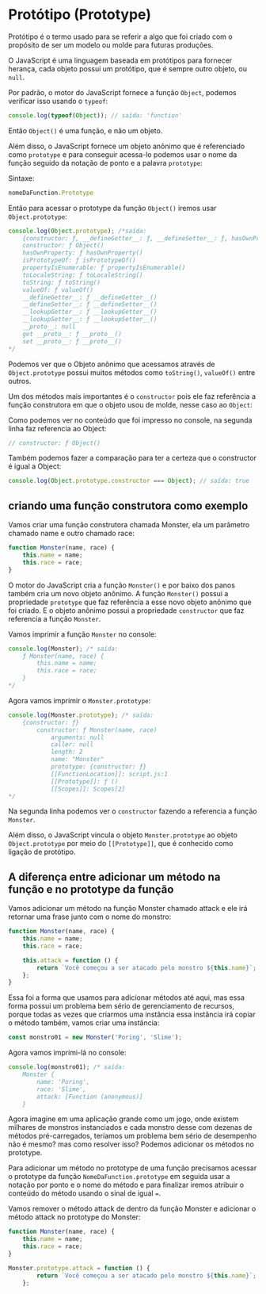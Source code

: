# Protótipo (Prototype)

Protótipo é o termo usado para se referir a algo que foi criado com o propósito de ser um modelo ou molde para futuras produções.

O JavaScript é uma linguagem baseada em protótipos  para fornecer herança, cada objeto possui um protótipo, que é sempre outro objeto, ou `null`.

Por padrão, o motor do JavaScript fornece a função `Object`, podemos verificar isso usando o `typeof`:

```js
console.log(typeof(Object)); // saída: 'function'
```

Então `Object()` é uma função, e não um objeto.

Além disso, o JavaScript fornece um objeto anônimo que é referenciado como `prototype` e para conseguir acessa-lo podemos usar o nome da função seguido da notação de ponto e a palavra `prototype`:

Sintaxe:

```js
nomeDaFunction.Prototype
```

Então para acessar o prototype da função `Object()` iremos usar `Object.prototype`:

```js
console.log(Object.prototype); /*saída:
    {constructor: ƒ, __defineGetter__: ƒ, __defineSetter__: ƒ, hasOwnProperty: ƒ, __lookupGetter__: ƒ, …}
    constructor: ƒ Object()
    hasOwnProperty: ƒ hasOwnProperty()
    isPrototypeOf: ƒ isPrototypeOf()
    propertyIsEnumerable: ƒ propertyIsEnumerable()
    toLocaleString: ƒ toLocaleString()
    toString: ƒ toString()
    valueOf: ƒ valueOf()
    __defineGetter__: ƒ __defineGetter__()
    __defineSetter__: ƒ __defineSetter__()
    __lookupGetter__: ƒ __lookupGetter__()
    __lookupSetter__: ƒ __lookupSetter__()
    __proto__: null
    get __proto__: ƒ __proto__()
    set __proto__: ƒ __proto__()
*/

```

Podemos ver que o Objeto anônimo que acessamos através de `Object.prototype` possui muitos métodos como `toString()`, `valueOf()` entre outros.

Um dos métodos mais importantes é o `constructor` pois ele faz referência a função construtora em que o objeto usou de molde, nesse caso ao `Object`:

Como podemos ver no conteúdo que foi impresso no console, na segunda linha faz referencia ao Object:

```js
// constructor: ƒ Object()
```

Também podemos fazer a comparação para ter a certeza que o constructor é igual a Object:

```js
console.log(Object.prototype.constructor === Object); // saída: true
```

## criando uma função construtora como exemplo

Vamos criar uma função construtora chamada Monster, ela um parâmetro chamado name e outro chamado race:

```js
function Monster(name, race) {
    this.name = name;
    this.race = race;
}
```

O motor do JavaScript cria a função `Monster()` e por baixo dos panos também cria um novo objeto anônimo. A função `Monster()` possui a propriedade `prototype` que faz referência a esse novo objeto anônimo que foi criado. E o objeto anônimo possui a propriedade `constructor` que faz referencia a função `Monster`.

Vamos imprimir a função `Monster` no console:

```js
console.log(Monster); /* saída:
    ƒ Monster(name, race) {
        this.name = name;
        this.race = race;
    }
*/
```

Agora vamos imprimir o `Monster.prototype`:

```js
console.log(Monster.prototype); /* saída:
    {constructor: ƒ}
        constructor: ƒ Monster(name, race)
            arguments: null
            caller: null
            length: 2
            name: "Monster"
            prototype: {constructor: ƒ}
            [[FunctionLocation]]: script.js:1
            [[Prototype]]: ƒ ()
            [[Scopes]]: Scopes[2]
*/
```

Na segunda linha podemos ver o `constructor` fazendo a referencia a função `Monster`.

Além disso, o JavaScript vincula o objeto `Monster.prototype` ao  objeto `Object.prototype` por meio do `[[Prototype]]`, que é conhecido como ligação de protótipo.

## A diferença entre adicionar um método na função e no prototype da função

Vamos adicionar um método na função Monster chamado attack e ele irá retornar uma frase junto com o nome do monstro:

```js
function Monster(name, race) {
    this.name = name;
    this.race = race;

    this.attack = function () {
        return `Você começou a ser atacado pelo monstro ${this.name}`;
    };
}
```

Essa foi a forma que usamos para adicionar métodos até aqui, mas essa forma possui um problema bem sério de gerenciamento de recursos, porque todas as vezes que criarmos uma instância essa instância irá copiar o método também, vamos criar uma instância:

```js
const monstro01 = new Monster('Poring', 'Slime');
```

Agora vamos imprimi-lá no console:

```js
console.log(monstro01); /* saída:
    Monster {
        name: 'Poring',
        race: 'Slime',
        attack: [Function (anonymous)]
    }
```

Agora imagine em uma aplicação grande como um jogo, onde existem milhares de monstros instanciados e cada monstro desse com dezenas de métodos pré-carregados, teríamos um problema bem sério de desempenho não é mesmo? mas como resolver isso? Podemos adicionar os métodos no prototype.

Para adicionar um método no prototype de uma função precisamos acessar o  prototype da função `NomeDaFunction.prototype` em seguida usar a notação por ponto e o nome do método e para finalizar iremos atribuir o conteúdo do método usando o sinal de igual `=`.

Vamos remover o método attack de dentro da função Monster e adicionar o método attack no prototype do Monster:

```js
function Monster(name, race) {
    this.name = name;
    this.race = race;
}

Monster.prototype.attack = function () {
        return `Você começou a ser atacado pelo monstro ${this.name}`;
    };
```
